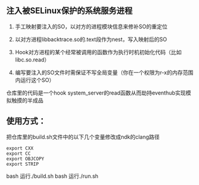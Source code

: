 ## 注入被SELinux保护的系统服务进程

1. 手工映射要注入的SO，以对方的进程模块信息来修补SO的重定位

2. 以对方进程libbacktrace.so的.text段作为nest，写入映射后的SO

3. Hook对方进程的某个经常被调用的函数作为执行时机初始化代码（比如 libc.so.read）

4. 编写要注入的SO文件时需保证不写全局变量（你在一个权限为r-x的内存范围内运行这个SO）

仓库里的代码是一个hook system_server的read函数从而劫持eventhub实现模拟触摸的半成品

## 使用方式：
把仓库里的build.sh文件中的以下几个变量修改成ndk的clang路径
```
export CXX
export CC
export OBJCOPY
export STRIP
```
bash 运行./build.sh
bash 运行./run.sh

